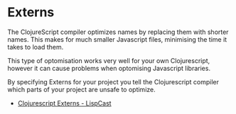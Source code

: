 # Externs

The ClojureScript compiler optimizes names by replacing them with shorter names.  This makes for much smaller Javascript files, minimising the time it takes to load them. 

This type of optomisation works very well for your own Clojurescript, however it can cause problems when optomising Javascript libraries.

By specifying Externs for your project you tell the Clojurescript compiler which parts of your project are unsafe to optimize.

* [Clojurescript Externs - LispCast](http://www.lispcast.com/clojurescript-externs)

